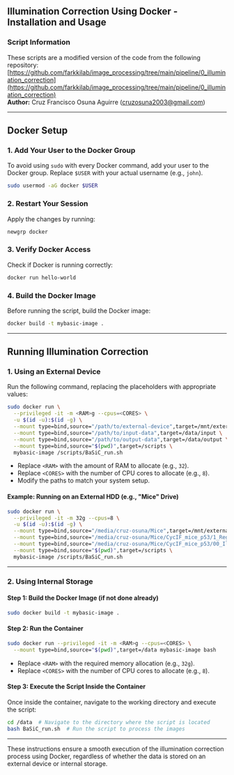 ## Illumination Correction Using Docker - Installation and Usage

### Script Information
These scripts are a modified version of the code from the following repository:  
[https://github.com/farkkilab/image_processing/tree/main/pipeline/0_illumination_correction](https://github.com/farkkilab/image_processing/tree/main/pipeline/0_illumination_correction)  
**Author:** Cruz Francisco Osuna Aguirre (cruzosuna2003@gmail.com)

---

## Docker Setup

### 1. Add Your User to the Docker Group
To avoid using `sudo` with every Docker command, add your user to the Docker group. Replace `$USER` with your actual username (e.g., `john`).
```bash
sudo usermod -aG docker $USER
```

### 2. Restart Your Session
Apply the changes by running:
```bash
newgrp docker
```

### 3. Verify Docker Access
Check if Docker is running correctly:
```bash
docker run hello-world
```

### 4. Build the Docker Image
Before running the script, build the Docker image:
```bash
docker build -t mybasic-image .
```

---

## Running Illumination Correction

### 1. Using an External Device
Run the following command, replacing the placeholders with appropriate values:
```bash
sudo docker run \
  --privileged -it -m <RAM>g --cpus=<CORES> \
  -u $(id -u):$(id -g) \
  --mount type=bind,source="/path/to/external-device",target=/mnt/external \
  --mount type=bind,source="/path/to/input-data",target=/data/input \
  --mount type=bind,source="/path/to/output-data",target=/data/output \
  --mount type=bind,source="$(pwd)",target=/scripts \
  mybasic-image /scripts/BaSiC_run.sh
```

- Replace `<RAM>` with the amount of RAM to allocate (e.g., `32`).
- Replace `<CORES>` with the number of CPU cores to allocate (e.g., `8`).
- Modify the paths to match your system setup.

#### Example: Running on an External HDD (e.g., "Mice" Drive)
```bash
sudo docker run \
  --privileged -it -m 32g --cpus=8 \
  -u $(id -u):$(id -g) \
  --mount type=bind,source="/media/cruz-osuna/Mice",target=/mnt/external \
  --mount type=bind,source="/media/cruz-osuna/Mice/CycIF_mice_p53/1_Registration/RCPNLS/",target=/data/input \
  --mount type=bind,source="/media/cruz-osuna/Mice/CycIF_mice_p53/00_Illumination_correction/Output",target=/data/output \
  --mount type=bind,source="$(pwd)",target=/scripts \
  mybasic-image /scripts/BaSiC_run.sh
```

---

### 2. Using Internal Storage
#### Step 1: Build the Docker Image (if not done already)
```bash
sudo docker build -t mybasic-image .
```

#### Step 2: Run the Container
```bash
sudo docker run --privileged -it -m <RAM>g --cpus=<CORES> \
  --mount type=bind,source="$(pwd)",target=/data mybasic-image bash
```

- Replace `<RAM>` with the required memory allocation (e.g., `32g`).
- Replace `<CORES>` with the number of CPU cores to allocate (e.g., `8`).

#### Step 3: Execute the Script Inside the Container
Once inside the container, navigate to the working directory and execute the script:
```bash
cd /data  # Navigate to the directory where the script is located
bash BaSiC_run.sh  # Run the script to process the images
```

---

These instructions ensure a smooth execution of the illumination correction process using Docker, regardless of whether the data is stored on an external device or internal storage.

